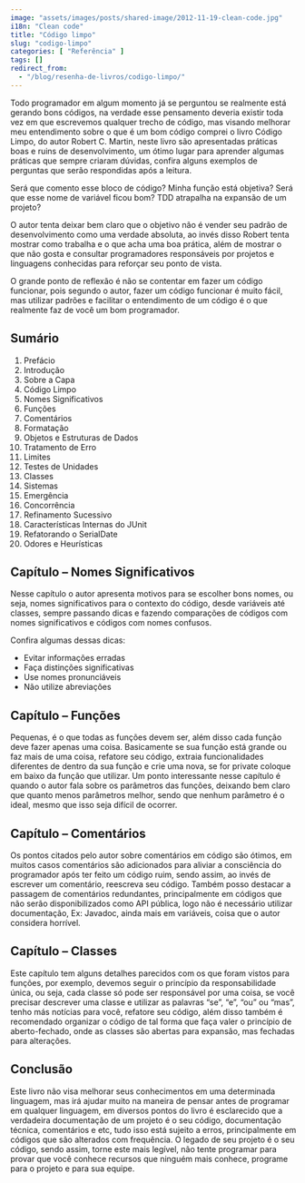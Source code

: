 ```yaml
---
image: "assets/images/posts/shared-image/2012-11-19-clean-code.jpg"
i18n: "Clean code"
title: "Código limpo"
slug: "codigo-limpo"
categories: [ "Referência" ]
tags: []
redirect_from:
  - "/blog/resenha-de-livros/codigo-limpo/"
---
```

Todo programador em algum momento já se perguntou se realmente está gerando bons códigos, na verdade esse pensamento deveria existir toda vez em que escrevemos qualquer trecho de código, mas visando melhorar meu entendimento sobre o que é um bom código comprei o livro Código Limpo, do autor Robert C. Martin, neste livro são apresentadas práticas boas e ruins de desenvolvimento, um ótimo lugar para aprender algumas práticas que sempre criaram dúvidas, confira alguns exemplos de perguntas que serão respondidas após a leitura.

Será que comento esse bloco de código?
Minha função está objetiva?
Será que esse nome de variável ficou bom?
TDD atrapalha na expansão de um projeto?

O autor tenta deixar bem claro que o objetivo não é vender seu padrão de desenvolvimento como uma verdade absoluta, ao invés disso Robert tenta mostrar como trabalha e o que acha uma boa prática, além de mostrar o que não gosta e consultar programadores responsáveis por projetos e linguagens conhecidas para reforçar seu ponto de vista.

O grande ponto de reflexão é não se contentar em fazer um código funcionar, pois segundo o autor, fazer um código funcionar é muito fácil, mas utilizar padrões e facilitar o entendimento de um código é o que realmente faz de você um bom programador.

## Sumário

1. Prefácio
2. Introdução
3. Sobre a Capa
4. Código Limpo
5. Nomes Significativos
6. Funções
7. Comentários
8. Formatação
9. Objetos e Estruturas de Dados
10. Tratamento de Erro
11. Limites
12. Testes de Unidades
13. Classes
14. Sistemas
15. Emergência
16. Concorrência
17. Refinamento Sucessivo
18. Características Internas do JUnit
19. Refatorando o SerialDate
20. Odores e Heurísticas

## Capítulo – Nomes Significativos

Nesse capítulo o autor apresenta motivos para se escolher bons nomes, ou seja, nomes significativos para o contexto do código, desde variáveis até classes, sempre passando dicas e fazendo comparações de códigos com nomes significativos e códigos com nomes confusos.

Confira algumas dessas dicas:

- Evitar informações erradas
- Faça distinções significativas
- Use nomes pronunciáveis
- Não utilize abreviações

## Capítulo – Funções

Pequenas, é o que todas as funções devem ser, além disso cada função deve fazer apenas uma coisa. Basicamente se sua função está grande ou faz mais de uma coisa, refatore seu código, extraia funcionalidades diferentes de dentro da sua função e crie uma nova, se for private coloque em baixo da função que utilizar. Um ponto interessante nesse capítulo é quando o autor fala sobre os parâmetros das funções, deixando bem claro que quanto menos parâmetros melhor, sendo que nenhum parâmetro é o ideal, mesmo que isso seja difícil de ocorrer.

## Capítulo – Comentários

Os pontos citados pelo autor sobre comentários em código são ótimos, em muitos casos comentários são adicionados para aliviar a consciência do programador após ter feito um código ruim, sendo assim, ao invés de escrever um comentário, reescreva seu código. Também posso destacar a passagem de comentários redundantes, principalmente em códigos que não serão disponibilizados como API pública, logo não é necessário utilizar documentação, Ex: Javadoc, ainda mais em variáveis, coisa que o autor considera horrível.

## Capítulo – Classes

Este capítulo tem alguns detalhes parecidos com os que foram vistos para funções, por exemplo, devemos seguir o princípio da responsabilidade única, ou seja, cada classe só pode ser responsável por uma coisa, se você precisar descrever uma classe e utilizar as palavras “se”, “e”, “ou” ou “mas”, tenho más notícias para você, refatore seu código, além disso também é recomendado organizar o código de tal forma que faça valer o princípio de aberto-fechado, onde as classes são abertas para expansão, mas fechadas para alterações.

## Conclusão

Este livro não visa melhorar seus conhecimentos em uma determinada linguagem, mas irá ajudar muito na maneira de pensar antes de programar em qualquer linguagem, em diversos pontos do livro é esclarecido que a verdadeira documentação de um projeto é o seu código, documentação técnica, comentários e etc, tudo isso está sujeito a erros, principalmente em códigos que são alterados com frequência. O legado de seu projeto é o seu código, sendo assim, torne este mais legível, não tente programar para provar que você conhece recursos que ninguém mais conhece, programe para o projeto e para sua equipe.